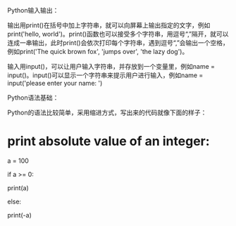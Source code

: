 Python输入输出：

输出用print()在括号中加上字符串，就可以向屏幕上输出指定的文字，例如print('hello, world')。print()函数也可以接受多个字符串，用逗号“,”隔开，就可以连成一串输出，此时print()会依次打印每个字符串，遇到逗号“,”会输出一个空格，例如print('The quick brown fox', 'jumps over', 'the lazy dog')。

输入用input()，可以让用户输入字符串，并存放到一个变量里，例如name = input()。input()可以显示一个字符串来提示用户进行输入，例如name = input('please enter your name: ')

Python语法基础：

Python的语法比较简单，采用缩进方式，写出来的代码就像下面的样子：

# print absolute value of an integer:

a = 100

if a >= 0:

  print(a)
  
else:

  print(-a)
